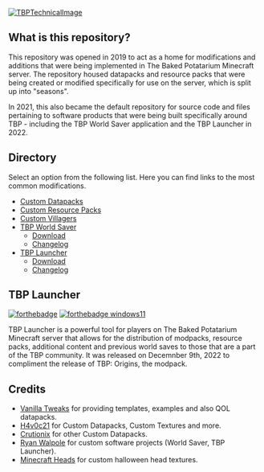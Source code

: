 <a href="https://github.com/RWELabs/Minecraft/">![TBPTechnicalImage](https://user-images.githubusercontent.com/69621127/200734923-c9b72659-6cd2-4abe-be6c-29837767ec0e.jpg)</a>

## What is this repository?
This repository was opened in 2019 to act as a home for modifications and additions that were being implemented in The Baked Potatarium Minecraft server. The repository housed datapacks and resource packs that were being created or modified specifically for use on the server, which is split up into "seasons".

In 2021, this also became the default repository for source code and files pertaining to software products that were being built specifically around TBP - including the TBP World Saver application and the TBP Launcher in 2022.

## Directory
Select an option from the following list. Here you can find links to the most common modifications.
 - [Custom Datapacks](https://github.com/RWELabs/Minecraft/tree/master/Modifications/Datapacks)
 - [Custom Resource Packs](https://github.com/RWELabs/Minecraft/tree/master/Modifications/Resource%20Packs)
 - [Custom Villagers](https://github.com/RWELabs/Minecraft/tree/master/Modifications/Villagers)
 - [TBP World Saver](https://github.com/RWELabs/Minecraft/tree/master/Software/Source%20Code/World-Saver)
    - [Download](https://www.ryanwalpole.com/h/tbpsaver/latest.exe)
    - [Changelog](https://github.com/RWELabs/Minecraft/blob/master/Software/Source%20Code/World-Saver/Changelog.MD)
 - [TBP Launcher](https://github.com/RWELabs/Minecraft/tree/master/Software/Source%20Code/TBP%20Launcher/TBP%20Dashboard)
    - [Download](https://rwe.app/tbp/launcher)
    - [Changelog](https://github.com/RWELabs/Minecraft/blob/master/Software/Source%20Code/TBP%20Launcher/Changelog.MD)

## TBP Launcher
[![forthebadge](https://forthebadge.com/images/badges/made-with-c-sharp.svg)](https://dotnet.microsoft.com/en-us/languages/csharp) [![forthebadge windows11](https://raw.githubusercontent.com/RWELabs/DKCUI/main/Resources/badgew11.svg)](https://windows.com)

TBP Launcher is a powerful tool for players on The Baked Potatarium Minecraft server that allows for the distribution of modpacks, resource packs, additional content and previous world saves to those that are a part of the TBP community. It was released on Decemnber 9th, 2022 to compliment the release of TBP: Origins, the modpack.

## Credits 
 - [Vanilla Tweaks](https://www.vanillatweaks.net) for providing templates, examples and also QOL datapacks.
 - [H4v0c21](https://www.github.com/h4v0c21) for Custom Datapacks, Custom Textures and more.
 - [Crutionix](https://www.github.com/crutionix) for other Custom Datapacks.
 - [Ryan Walpole](https://www.github.com/RyanWalpole) for custom software projects (World Saver, TBP Launcher).
 - [Minecraft Heads](http://www.minecraft-heads.com) for custom halloween head textures.
